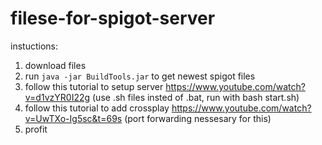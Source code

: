 # filese-for-spigot-server
instuctions:
1. download files 
1. run `java -jar BuildTools.jar` to get newest spigot files
1. follow this tutorial to setup server https://www.youtube.com/watch?v=d1vzYR0I22g (use .sh files insted of .bat, run with bash start.sh)
1. follow this tutorial to add crossplay https://www.youtube.com/watch?v=UwTXo-Ig5sc&t=69s (port forwarding nessesary for this)
2. profit
